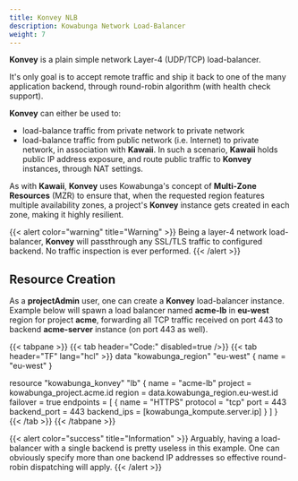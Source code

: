 ```yaml
---
title: Konvey NLB
description: Kowabunga Network Load-Balancer
weight: 7
---
```


**Konvey** is a plain simple network Layer-4 (UDP/TCP) load-balancer.

It's only goal is to accept remote traffic and ship it back to one of the many application backend, through round-robin algorithm (with health check support).

**Konvey** can either be used to:

- load-balance traffic from private network to private network
- load-balance traffic from public network (i.e. Internet) to private network, in association with **Kawaii**. In such a scenario, **Kawaii** holds public IP address exposure, and route public traffic to **Konvey** instances, through NAT settings.

As with **Kawaii**, **Konvey** uses Kowabunga's concept of **Multi-Zone Resources** (MZR) to ensure that, when the requested region features multiple availability zones, a project's **Konvey** instance gets created in each zone, making it highly resilient.

{{< alert color="warning" title="Warning" >}}
Being a layer-4 network load-balancer, **Konvey** will passthrough any SSL/TLS traffic to configured backend. No traffic inspection is ever performed.
{{< /alert >}}

## Resource Creation

As a **projectAdmin** user, one can create a **Konvey** load-balancer instance. Example below will spawn a load balancer named **acme-lb** in **eu-west** region for project **acme**, forwarding all TCP traffic received on port 443 to backend **acme-server** instance (on port 443 as well).

<!-- prettier-ignore-start -->
{{< tabpane >}}
{{< tab header="Code:" disabled=true />}}
{{< tab header="TF" lang="hcl" >}}
data "kowabunga_region" "eu-west" {
  name = "eu-west"
}

resource "kowabunga_konvey" "lb" {
  name      = "acme-lb"
  project   = kowabunga_project.acme.id
  region    = data.kowabunga_region.eu-west.id
  failover  = true
  endpoints = [
    {
      name         = "HTTPS"
      protocol     = "tcp"
      port         = 443
      backend_port = 443
      backend_ips  = [kowabunga_kompute.server.ip]
    }
  ]
}
{{< /tab >}}
{{< /tabpane >}}
<!-- prettier-ignore-end -->

{{< alert color="success" title="Information" >}}
Arguably, having a load-balancer with a single backend is pretty useless in this example. One can obviously specify more than one backend IP addresses so effective round-robin dispatching will apply.
{{< /alert >}}
